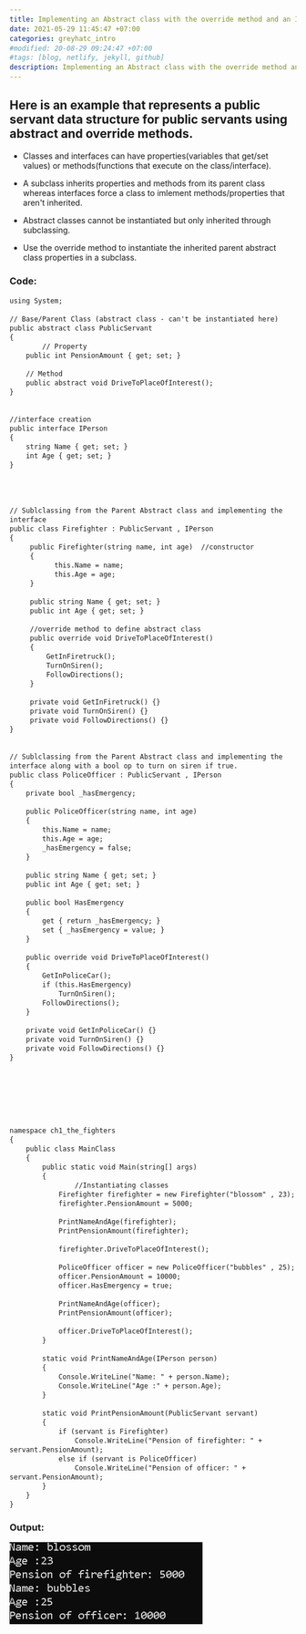 ```yaml
---
title: Implementing an Abstract class with the override method and an Interface.
date: 2021-05-29 11:45:47 +07:00
categories: greyhatc_intro
#modified: 20-08-29 09:24:47 +07:00
#tags: [blog, netlify, jekyll, github]
description: Implementing an Abstract class with the override method and an Interface.
---
```



## Here is an example that represents a public servant data structure for public servants using abstract and override methods. 

- Classes and interfaces can have properties(variables that get/set values) or methods(functions that execute on the class/interface).

- A subclass inherits properties and methods from its parent class whereas interfaces force a class to imlement methods/properties that aren't inherited.

- Abstract classes cannot be instantiated but only inherited through subclassing.

- Use the override method to instantiate the inherited  parent abstract class properties in a subclass. 


### Code:


```Csharp
using System;

// Base/Parent Class (abstract class - can't be instantiated here)
public abstract class PublicServant
{
        // Property
	public int PensionAmount { get; set; }
	
	// Method
	public abstract void DriveToPlaceOfInterest();
}


//interface creation
public interface IPerson
{
	string Name { get; set; }
	int Age { get; set; }
}




// Sublclassing from the Parent Abstract class and implementing the interface
public class Firefighter : PublicServant , IPerson
{
     public Firefighter(string name, int age)  //constructor
     {
           this.Name = name;
           this.Age = age;
     }

     public string Name { get; set; }
     public int Age { get; set; }
     
     //override method to define abstract class
     public override void DriveToPlaceOfInterest() 
     {
	     GetInFiretruck();
	     TurnOnSiren();
	     FollowDirections();
     }
     
     private void GetInFiretruck() {}
     private void TurnOnSiren() {}
     private void FollowDirections() {}
}


// Sublclassing from the Parent Abstract class and implementing the interface along with a bool op to turn on siren if true.
public class PoliceOfficer : PublicServant , IPerson
{
	private bool _hasEmergency;

	public PoliceOfficer(string name, int age)
	{
		this.Name = name;
		this.Age = age;
		_hasEmergency = false;
	}

	public string Name { get; set; }
	public int Age { get; set; }

	public bool HasEmergency
	{
		get { return _hasEmergency; }
		set { _hasEmergency = value; }
	}

	public override void DriveToPlaceOfInterest()
	{
		GetInPoliceCar();
		if (this.HasEmergency)
			TurnOnSiren();
		FollowDirections();
	}

	private void GetInPoliceCar() {}
	private void TurnOnSiren() {}
	private void FollowDirections() {}
}







namespace ch1_the_fighters
{
	public class MainClass
	{
		public static void Main(string[] args)
		{
		        //Instantiating classes
			Firefighter firefighter = new Firefighter("blossom" , 23);
			firefighter.PensionAmount = 5000;

			PrintNameAndAge(firefighter);
			PrintPensionAmount(firefighter);

			firefighter.DriveToPlaceOfInterest();

			PoliceOfficer officer = new PoliceOfficer("bubbles" , 25);
			officer.PensionAmount = 10000;
			officer.HasEmergency = true;

			PrintNameAndAge(officer);
			PrintPensionAmount(officer);

			officer.DriveToPlaceOfInterest();
		}

		static void PrintNameAndAge(IPerson person)
		{
			Console.WriteLine("Name: " + person.Name);
			Console.WriteLine("Age :" + person.Age);
		}

		static void PrintPensionAmount(PublicServant servant)
		{
			if (servant is Firefighter)
				Console.WriteLine("Pension of firefighter: " + servant.PensionAmount);
			else if (servant is PoliceOfficer)
				Console.WriteLine("Pension of officer: " + servant.PensionAmount);
		}
	}
}
```		

### Output:

![Image](https://raw.githubusercontent.com/m3rcer/m3rcer.github.io/master/_posts/coding/csharp/greyhatc/IntroScripts/abstract/abstract.png)	  
